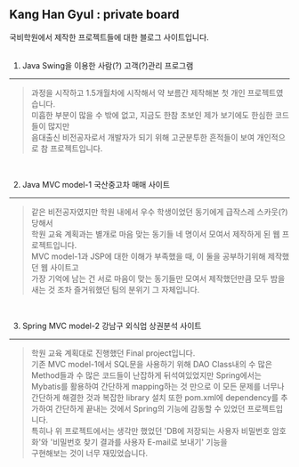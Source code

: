 Kang Han Gyul : private board<br>
-----------------------------
국비학원에서 제작한 프로젝트들에 대한 블로그 사이트입니다.<br>
<br>

1. Java Swing을 이용한 사람(?) 고객(?)관리 프로그램<br>
------------------------------------------------
>과정을 시작하고 1.5개월차에 시작해서 약 보름간 제작해본 첫 개인 프로젝트였습니다.<br>
>미흡한 부분이 많을 수 밖에 없고, 지금도 한참 초보인 제가 보기에도 한심한 코드들이 많지만<br>
>음대출신 비전공자로서 개발자가 되기 위해 고군분투한 흔적들이 보여 개인적으로 참  프로젝트입니다.<br>
<br>

2. Java MVC model-1 국산중고차 매매 사이트<br>
----------------------------------------
>같은 비전공자였지만 학원 내에서 우수 학생이었던 동기에게 급작스레 스카웃(?) 당해서<br>
>학원 교육 계획과는 별개로 마음 맞는 동기들 네 명이서 모여서 제작하게 된 웹 프로젝트입니다.<br>
>MVC model-1과 JSP에 대한 이해가 부족했을 때, 이 둘을 공부하기위해 제작했던 웹 사이트고<br>
>가장 기억에 남는 건 서로 마음이 맞는 동기들만 모여서 제작했던만큼 모두 밤을 새는 것 조차 즐거워했던 팀의 분위기 그 자체입니다.<br>
<br>

3. Spring MVC model-2 강남구 외식업 상권분석 사이트<br>
-------------------------------------------------
>학원 교육 계획대로 진행했던 Final project입니다.<br>
>기존 MVC model-1에서 SQL문을 사용하기 위해 DAO Class내의 수 많은 Method들과 수 많은 코드들이 난잡하게 뒤석여있었지만
>Spring에서는 Mybatis를 활용하여 간단하게 mapping하는 것 만으로 이 모든 문제를 너무나 간단하게 해결한 것과
>복잡한 library 설치 또한 pom.xml에 dependency를 추가하여 간단하게 끝내는 것에서 Spring의 기능에 감동할 수 있었던 프로젝트입니다.<br>
>특히나 위 프로젝트에서는 생각만 했었던 'DB에 저장되는 사용자 비밀번호 암호화'와 '비밀번호 찾기 결과를 사용자 E-mail로 보내기' 기능을<br>
>구현해보는 것이 너무 재밌었습니다.





